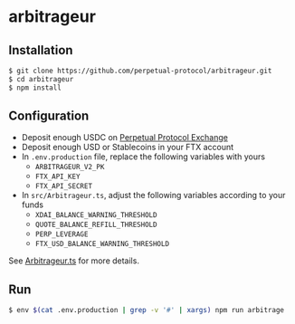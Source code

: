 # arbitrageur

## Installation

```bash
$ git clone https://github.com/perpetual-protocol/arbitrageur.git
$ cd arbitrageur
$ npm install
```

## Configuration

- Deposit enough USDC on [Perpetual Protocol Exchange](https://perp.exchange/)
- Deposit enough USD or Stablecoins in your FTX account
- In `.env.production` file, replace the following variables with yours
    - `ARBITRAGEUR_V2_PK`
    - `FTX_API_KEY`
    - `FTX_API_SECRET`
- In `src/Arbitrageur.ts`, adjust the following variables according to your funds
    - `XDAI_BALANCE_WARNING_THRESHOLD`
    - `QUOTE_BALANCE_REFILL_THRESHOLD`
    - `PERP_LEVERAGE`
    - `FTX_USD_BALANCE_WARNING_THRESHOLD`

See [Arbitrageur.ts](https://github.com/perpetual-protocol/arbitrageur/blob/main/src/Arbitrageur.ts) for more details.

## Run

```bash
$ env $(cat .env.production | grep -v '#' | xargs) npm run arbitrage
```
